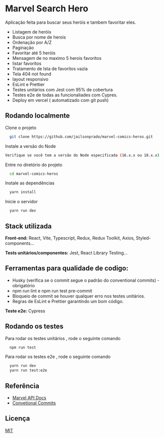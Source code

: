 # Marvel Search Hero

Aplicação feita para buscar seus heróis e tambem favoritar eles.
- Listagem de heróis
- Busca por nome de herois
- Ordenação por A/Z
- Paginação 
- Favoritar até 5 heróis
- Mensagem de no maximo 5 herois favoritos
- listar favoritos
- Tratamento de lsta de favoritos vazia
- Tela 404 not found
- layout responsivo
- EsLint e Prettier
- Testes unitários com Jest com 95% de cobertura
- Testes e2e de todas as funcionaliades com Cypres.
- Deploy em vercel ( automatizado com git push)


## Rodando localmente

Clone o projeto

```bash
  git clone https://github.com/jailsonprado/marvel-comics-heros.git
```

Instale a versão do Node

```bash
Verifique se você tem a versão do Node especificada (16.x.x ou 18.x.x) instalada em seu sistema.
```

Entre no diretório do projeto

```bash
  cd marvel-comics-heros
```

Instale as dependências

```bash
  yarn install

```

Inicie o servidor

```bash
  yarn run dev
```

## Stack utilizada

**Front-end:** React, Vite, Typescript, Redux, Redux Toolkit, Axios, Styled-components...

**Tests unitários/componentes:** Jest, React Library Testing...

## **Ferramentas para qualidade de codigo:**

- Husky (verifica se o commit segue o padrão do conventional commits) - obrigatório
- npm run lint e npm run test pre-commit
- Bloqueio de commit se houver qualquer erro nos testes unitários.
- Regras de EsLint e Prettier garantindo um bom código.

**Teste e2e:** Cypress

## Rodando os testes

Para rodar os testes unitários , rode o seguinte comando

```bash
  npm run test
```

Para rodar os testes e2e , rode o seguinte comando

```bash
  yarn run dev
  yarn run test:e2e
```

## Referência

- [Marvel API Docs](https://developer.marvel.com/)
- [Convetional Commits](https://www.conventionalcommits.org/en/v1.0.0/#summary)



## Licença

[MIT](https://choosealicense.com/licenses/mit/)
